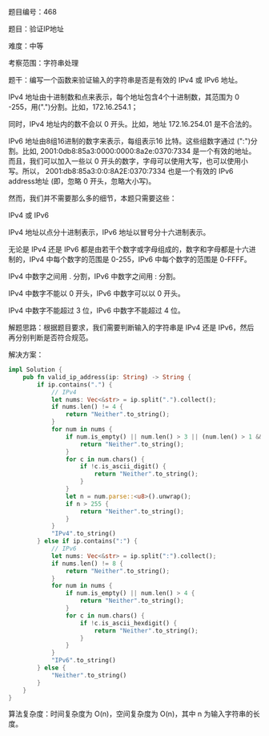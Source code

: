 题目编号：468

题目：验证IP地址

难度：中等

考察范围：字符串处理

题干：编写一个函数来验证输入的字符串是否是有效的 IPv4 或 IPv6 地址。

IPv4 地址由十进制数和点来表示，每个地址包含4个十进制数，其范围为 0 -255，用(".")分割。比如，172.16.254.1；

同时，IPv4 地址内的数不会以 0 开头。比如，地址 172.16.254.01 是不合法的。

IPv6 地址由8组16进制的数字来表示，每组表示16 比特。这些组数字通过 (":")分割。比如, 2001:0db8:85a3:0000:0000:8a2e:0370:7334 是一个有效的地址。而且，我们可以加入一些以 0 开头的数字，字母可以使用大写，也可以使用小写。所以， 2001:db8:85a3:0:0:8A2E:0370:7334 也是一个有效的 IPv6 address地址 (即，忽略 0 开头，忽略大小写)。

然而，我们并不需要那么多的细节，本题只需要这些：

IPv4 或 IPv6

IPv4 地址以点分十进制表示，IPv6 地址以冒号分十六进制表示。

无论是 IPv4 还是 IPv6 都是由若干个数字或字母组成的，数字和字母都是十六进制的，IPv4 中每个数字的范围是 0-255，IPv6 中每个数字的范围是 0-FFFF。

IPv4 中数字之间用 . 分割，IPv6 中数字之间用 : 分割。

IPv4 中数字不能以 0 开头，IPv6 中数字可以以 0 开头。

IPv4 中数字不能超过 3 位，IPv6 中数字不能超过 4 位。

解题思路：根据题目要求，我们需要判断输入的字符串是 IPv4 还是 IPv6，然后再分别判断是否符合规范。

解决方案：

```rust
impl Solution {
    pub fn valid_ip_address(ip: String) -> String {
        if ip.contains(".") {
            // IPv4
            let nums: Vec<&str> = ip.split(".").collect();
            if nums.len() != 4 {
                return "Neither".to_string();
            }
            for num in nums {
                if num.is_empty() || num.len() > 3 || (num.len() > 1 && num.starts_with("0")) {
                    return "Neither".to_string();
                }
                for c in num.chars() {
                    if !c.is_ascii_digit() {
                        return "Neither".to_string();
                    }
                }
                let n = num.parse::<u8>().unwrap();
                if n > 255 {
                    return "Neither".to_string();
                }
            }
            "IPv4".to_string()
        } else if ip.contains(":") {
            // IPv6
            let nums: Vec<&str> = ip.split(":").collect();
            if nums.len() != 8 {
                return "Neither".to_string();
            }
            for num in nums {
                if num.is_empty() || num.len() > 4 {
                    return "Neither".to_string();
                }
                for c in num.chars() {
                    if !c.is_ascii_hexdigit() {
                        return "Neither".to_string();
                    }
                }
            }
            "IPv6".to_string()
        } else {
            "Neither".to_string()
        }
    }
}
```

算法复杂度：时间复杂度为 O(n)，空间复杂度为 O(n)，其中 n 为输入字符串的长度。